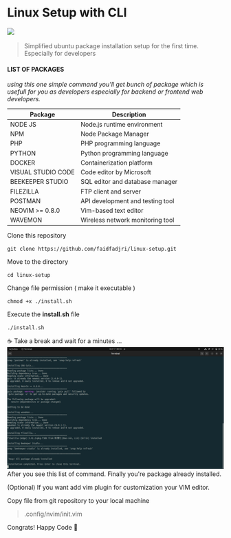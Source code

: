 # Linux Setup with CLI

![](https://www.debugpoint.com/wp-content/uploads/2023/03/Ubuntu-23.04-Lunar-Lobster-Desktop.jpg)

> Simplified ubuntu package installation setup for the first time. Especially for developers

#### **LIST OF PACKAGES**

_using this one simple command you'll get bunch of package which is usefull for you as developers especially for backend or frontend web developers._

| Package            | Description                      |
| ------------------ | -------------------------------- |
| NODE JS            | Node.js runtime environment      |
| NPM                | Node Package Manager             |
| PHP                | PHP programming language         |
| PYTHON             | Python programming language      |
| DOCKER             | Containerization platform        |
| VISUAL STUDIO CODE | Code editor by Microsoft         |
| BEEKEEPER STUDIO   | SQL editor and database manager  |
| FILEZILLA          | FTP client and server            |
| POSTMAN            | API development and testing tool |
| NEOVIM >= 0.8.0    | Vim-based text editor            |
| WAVEMON            | Wireless network monitoring tool |

Clone this repository

```
git clone https://github.com/faidfadjri/linux-setup.git
```

Move to the directory

```
cd linux-setup
```

Change file permission ( make it executable )

```
chmod +x ./install.sh
```

Execute the **install.sh** file

```
./install.sh
```

☕ Take a break and wait for a minutes ...
<br>
![](assets/images/setup.png)
<br>
After you see this list of command. Finally you're package already installed.

(Optional) If you want add vim plugin for customization your VIM editor.

Copy file from git repository to your local machine

> .config/nvim/init.vim

Congrats! Happy Code 🥳
